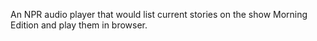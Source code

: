 An NPR audio player that would list current stories on the show Morning Edition and play them in browser.